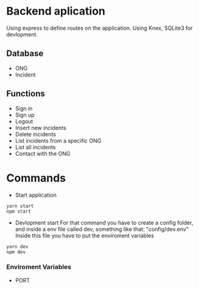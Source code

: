 # Backend aplication

Using express to define routes on the application.
Using Knex, SQLite3 for devlopment.

## Database
* ONG
* Incident

## Functions
* Sign in
* Sign up
* Logout
* Insert new incidents
* Delete incidents
* List incidents from a specific ONG
* List all incidents
* Contact with the ONG

# Commands
* Start application
```
yarn start
npm start
```

* Devlopment start
For that command you have to create a config folder, and inside a env file called dev, something like that: "config/dev.env"
Inside this file you have to put the enviroment variables

```
yarn dev
npm dev
```

### Enviroment Variables
* PORT